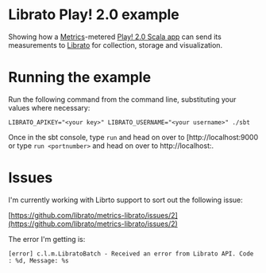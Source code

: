 # Librato Play! 2.0 example

Showing how a [Metrics](http://metrics.codahale.com/)-metered [Play! 2.0 Scala app](http://www.playframework.org/documentation/2.0.3/ScalaTodoList) can send its
measurements to [Librato](http://librato.com) for collection, storage and visualization.

# Running the example

Run the following command from the command line, substituting your values where necessary:

    LIBRATO_APIKEY="<your key>" LIBRATO_USERNAME="<your username>" ./sbt

Once in the sbt console, type ```run``` and head on over to [http://localhost:9000 or type ```run <portnumber>``` and head on over to http://localhost:<portnumber>.

# Issues

I'm currently working with Librto support to sort out the following issue:

[https://github.com/librato/metrics-librato/issues/2](https://github.com/librato/metrics-librato/issues/2)

The error I'm getting is:

    [error] c.l.m.LibratoBatch - Received an error from Librato API. Code : %d, Message: %s
